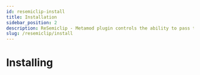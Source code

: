 ```yaml
---
id: resemiclip-install
title: Installation
sidebar_position: 2
description: ReSemiclip - Metamod plugin controls the ability to pass through players. The module Semiclip by `joaquimandrade` was used as a reference.
slug: /resemiclip/install
---
```


<head>
  <title>ReSemiclip: Installing | ReHLDS</title>
</head>

# Installing
